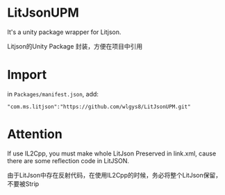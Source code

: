 # LitJsonUPM

It's a unity package wrapper for Litjson.

Litjson的Unity Package 封装，方便在项目中引用

# Import

in `Packages/manifest.json`, add:

    "com.ms.litjson":"https://github.com/wlgys8/LitJsonUPM.git"

# Attention

If use IL2Cpp, you must make whole LitJson Preserved in link.xml, cause there are some reflection code in LitJSON.

由于LitJson中存在反射代码，在使用IL2Cpp的时候，务必将整个LitJson保留，不要被Strip
